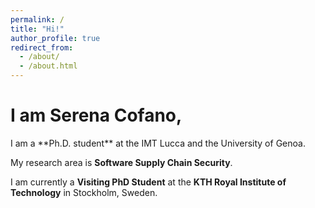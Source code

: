 ```yaml
---
permalink: /
title: "Hi!"
author_profile: true
redirect_from: 
  - /about/
  - /about.html
---
```


<h1>I am Serena Cofano, </h1>
I am a **Ph.D. student** at the IMT Lucca and the University of Genoa.

My research area is **Software Supply Chain Security**.

I am currently a **Visiting PhD Student** at the **KTH Royal Institute of Technology** in Stockholm, Sweden.